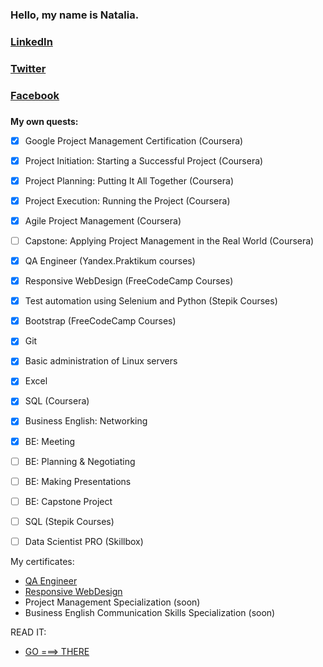 ### Hello, my name is Natalia. 
### [LinkedIn](www.linkedin.com/in/nataliapopovaqa)
### [Twitter](https://twitter.com/NataliaHerbera)
### [Facebook](https://www.facebook.com/profile.php?id=100092604933604)
### 
**My own quests:**
* [x] Google Project Management Certification (Coursera)
* [x] Project Initiation: Starting a Successful Project (Coursera)
* [x] Project Planning: Putting It All Together (Coursera)
* [x] Project Execution: Running the Project (Coursera)
* [x] Agile Project Management (Coursera)
* [ ] Capstone: Applying Project Management in the Real World (Coursera)
* [x] QA Engineer (Yandex.Praktikum courses)
* [x] Responsive WebDesign (FreeCodeCamp Courses)
* [x] Test automation using Selenium and Python (Stepik Courses)
* [x] Bootstrap (FreeCodeCamp Courses)
* [x] Git
* [x] Basic administration of Linux servers
* [x] Excel
* [x] SQL (Coursera)
* [x] Business English: Networking
* [x] BE: Meeting
* [ ] BE: Planning & Negotiating
* [ ] BE: Making Presentations
* [ ] BE: Capstone Project
* [ ] SQL (Stepik Courses)
* [ ] Data Scientist PRO (Skillbox)


My certificates:
* [QA Engineer](https://disk.yandex.ru/i/krcLKRzrAlTMyw)
* [Responsive WebDesign](https://www.freecodecamp.org/certification/nat_popstar/responsive-web-design)
* Project Management Specialization (soon)
* Business English Communication Skills Specialization (soon)

READ IT: 
* [GO ===> THERE ](https://github.com/NatPopstar/Books_to_read/blob/main/README.md)


